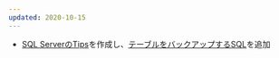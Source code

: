 ```yaml
---
updated: 2020-10-15
---
```

- [SQL ServerのTips](/it/sqlserver/tips.html)を作成し、[テーブルをバックアップするSQL](/it/sqlserver/tips.html#sql-for-backing-up-table)を追加
